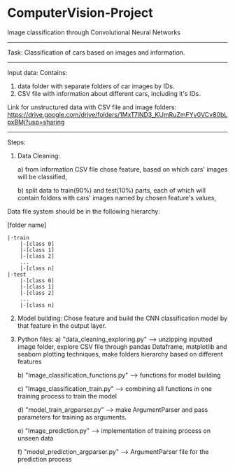 # ComputerVision-Project

Image classification through Convolutional Neural Networks
_________________________________________________________

Task: Classification of cars based on images and information.
_________________________________________________________________
Input data:
Contains:
1. data folder with separate folders of car images by IDs.
2. CSV file with information about different cars, including it's IDs.

Link for unstructured data with CSV file and image folders:
https://drive.google.com/drive/folders/1MxT7lND3_KUmRuZmFYv0VCv80bLpxBMj?usp=sharing
_________________________________________________________________
Steps:

1. Data Cleaning: 

   a) from information CSV file chose feature, based on which cars' images will be classified,

   b) split data to train(90%) and test(10%) parts, each of which will contain folders with cars' images named by chosen feature's values,

Data file system should be in the following hierarchy:

[folder name]

    |-train
        |-[class 0]
        |-[class 1]
        |-[class 2]
        ...
        |-[class n]
    |-test
        |-[class 0]
        |-[class 1]
        |-[class 2]
        ...
        |-[class n]

2. Model building:
   Chose feature and build the CNN classification model by that feature in the output layer.
   
3. Python files:
   a) "data_cleaning_exploring.py" --> unzipping inputted image folder, explore CSV file through pandas Dataframe, 
      matplotlib and seaborn plotting techniques, make folders hierarchy based on different features
      
   b) "Image_classification_functions.py" --> functions for model building
   
   c) "Image_classification_train.py" --> combining all functions in one training process to train the model
   
   d) "model_train_argparser.py" --> make ArgumentParser and pass parameters for training as arguments.
   
   e) "Image_prediction.py" --> implementation of training process on unseen data
   
   f) "model_prediction_argparser.py" --> ArgumentParser file for the prediction process

   
